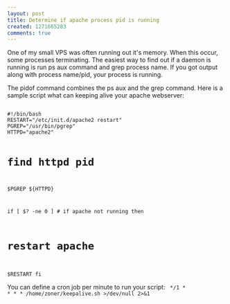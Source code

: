 ```yaml
---
layout: post
title: Determine if apache process pid is running
created: 1271665283
comments: true
---
```

One of my small VPS was often running out it's memory. When this occur, some processes terminating. The easiest way to find out if a daemon is running is run ps aux command and grep process name. If you got output along with process name/pid, your process is running.

The pidof command combines the ps aux and the grep command. Here is a sample script what can keeping alive your apache webserver:

<code>
#!/bin/bash
RESTART="/etc/init.d/apache2 restart"
PGREP="/usr/bin/pgrep"
HTTPD="apache2"

# find httpd pid
$PGREP ${HTTPD}

if [ $? -ne 0 ] # if apache not running
then
 # restart apache
 $RESTART
fi
</code>

You can define a cron job per minute to run your script:
<code>
*/1 * * * * /home/zoner/keepalive.sh >/dev/null 2>&1
</code>
